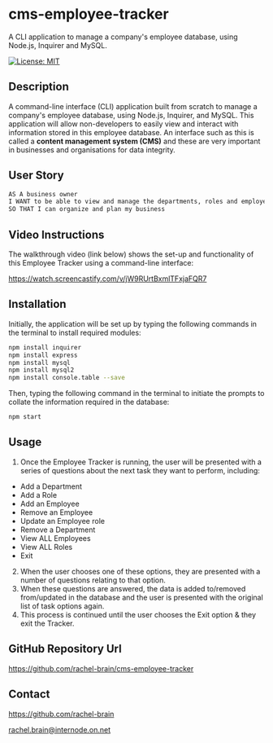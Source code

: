 # cms-employee-tracker
A CLI application to manage a company's employee database, using Node.js, Inquirer and MySQL.

[![License: MIT](https://img.shields.io/badge/License-MIT-yellow.svg)](https://opensource.org/licenses/MIT)


## Description
A command-line interface (CLI) application built from scratch to manage a company's employee database, using Node.js, Inquirer, and MySQL.  This application will allow non-developers to easily view and interact with information stored in this employee database. An interface such as this is called a **content management system (CMS)** and these are very important in businesses and organisations for data integrity.

## User Story

```md
AS A business owner
I WANT to be able to view and manage the departments, roles and employees in my company
SO THAT I can organize and plan my business
```

## Video Instructions
The walkthrough video (link below) shows the set-up and functionality of this Employee Tracker using a command-line interface:

https://watch.screencastify.com/v/jW9RUrtBxmlTFxjaFQR7

## Installation
Initially, the application will be set up by typing the following commands in the terminal to install required modules:

```bash
npm install inquirer
npm install express
npm install mysql
npm install mysql2
npm install console.table --save
```

Then, typing the following command in the terminal to initiate the prompts to collate the information required in the database:

```bash
npm start
```

## Usage
1. Once the Employee Tracker is running, the user will be presented with a series of questions about the next task they want to perform, including:
- Add a Department
- Add a Role
- Add an Employee
- Remove an Employee
- Update an Employee role
- Remove a Department
- View ALL Employees
- View ALL Roles
- Exit
2. When the user chooses one of these options, they are presented with a number of questions relating to that option.
3. When these questions are answered, the data is added to/removed from/updated in the database and the user is presented with the original list of task options again.
4. This process is continued until the user chooses the Exit option & they exit the Tracker.

## GitHub Repository Url
https://github.com/rachel-brain/cms-employee-tracker

## Contact
https://github.com/rachel-brain

rachel.brain@internode.on.net